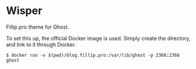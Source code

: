 # Wisper
Fillip.pro theme for Ghost.

To set this up, the official Docker image is used.
Simply create the directory, and link to it through Docker.

    $ docker run -v $(pwd)/blog.fillip.pro:/var/lib/ghost -p 2368:2368 ghost
